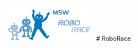 <!-- ![Alt text](./msw_robot_race_logo_met_text.png){width=40%} -->

<img src="./msw_robot_race_logo_met_text.png" alt="Alt text" width="40%">
# RoboRace

